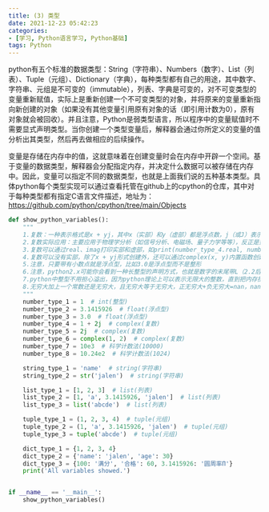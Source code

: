 ```yaml
---
title: (3) 类型
date: 2021-12-23 05:42:23
categories:
- [学习, Python语言学习, Python基础]
tags: Python
---
```


python有五个标准的数据类型：String（字符串）、Numbers（数字）、List（列表）、Tuple（元组）、Dictionary（字典），每种类型都有自己的用途，其中数字、字符串、元组是不可变的（immutable），列表、字典是可变的，对不可变类型的变量重新赋值，实际上是重新创建一个不可变类型的对象，并将原来的变量重新指向新创建的对象（如果没有其他变量引用原有对象的话（即引用计数为0），原有对象就会被回收）。并且注意，Python是弱类型语言，所以程序中的变量赋值时不需要显式声明类型。当你创建一个类型变量后，解释器会通过你所定义的变量的值分析出其类型，然后再去做相应的后续操作。

变量是存储在内存中的值，这就意味着在创建变量时会在内存中开辟一个空间。基于变量的数据类型，解释器会分配指定内存，并决定什么数据可以被存储在内存中。因此，变量可以指定不同的数据类型，也就是上面我们说的五种基本类型。具体python每个类型实现可以通过查看托管在github上的cpython的仓库，其中对于每种类型都有指定C语言文件描述，地址为：https://github.com/python/cpython/tree/main/Objects
```python
def show_python_variables():
    """
    1.复数：一种表示格式是x + yj，其中x（实部）和y（虚部）都是浮点数，j（或J）表示-1的平方根（这是一个虚数）。
    2.复数实际应用：主要应用于物理学分析（如信号分析、电磁场、量子力学等等），反正是蛮高深的，不要问太多，我也不懂!:)
    3.复数可以通过real、imag打印实部和虚部，如print(number_type_4.real, number_type_4.imag)  # 输出1.0， 2.0
    4.复数可以没有实部，除了x + yj形式创建外，还可以通过complex(x, y)内置函数创建
    5.注意，只要带有小数点就是浮点型，比如3.0是浮点型而不是整形
    6.注意，python2.x可能你会看到一种长整型的声明方式，也就是数字的末尾带L（2.2后默认int类型数据溢出后会自动转为long类型），这种在python3.x已经移除，替换为int
    7.python中整型不用担心溢出，因为python理论上可以表示无限大的整数，直到把内存挤爆。可以通过 float("inf"),float("-inf")声明正无穷大和负无穷大
    8.无穷大加上一个常数还是无穷大，且无穷大等于无穷大，正无穷大+负无穷大=nan，nan + 常数=nan, float("nan") != float("nan")
    """
    number_type_1 = 1  # int(整型)
    number_type_2 = 3.1415926  # float(浮点型)
    number_type_3 = 3.0  # float(浮点型)
    number_type_4 = 1 + 2j  # complex(复数)
    number_type_5 = 2j  # complex(复数)
    number_type_6 = complex(1, 2)  # complex(复数)
    number_type_7 = 10e3  # 科学计数法(10000)
    number_type_8 = 10.24e2  # 科学计数法(1024)

    string_type_1 = 'name'  # string(字符串)
    string_type_2 = str('jalen')  # string(字符串)

    list_type_1 = [1, 2, 3]  # list(列表)
    list_type_2 = [1, 'a', 3.1415926, 'jalen']  # list(列表)
    list_type_3 = list('abcde')  # list(列表)

    tuple_type_1 = (1, 2, 3, 4)  # tuple(元组)
    tuple_type_2 = (1, 'a', 3.1415926, 'jalen')  # tuple(元组)
    tuple_type_3 = tuple('abcde')  # tuple(元组)

    dict_type_1 = {1, 2, 3, 4}
    dict_type_2 = {'name': 'jalen', 'age': 30}
    dict_type_3 = {100: '满分', '合格': 60, 3.1415926: '圆周率Π'}
    print('All variables showed.')


if __name__ == '__main__':
    show_python_variables()
```
